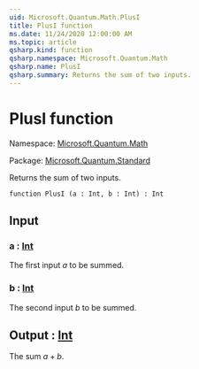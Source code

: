 ```yaml
---
uid: Microsoft.Quantum.Math.PlusI
title: PlusI function
ms.date: 11/24/2020 12:00:00 AM
ms.topic: article
qsharp.kind: function
qsharp.namespace: Microsoft.Quantum.Math
qsharp.name: PlusI
qsharp.summary: Returns the sum of two inputs.
---
```


# PlusI function

Namespace: [Microsoft.Quantum.Math](xref:Microsoft.Quantum.Math)

Package: [Microsoft.Quantum.Standard](https://nuget.org/packages/Microsoft.Quantum.Standard)


Returns the sum of two inputs.

```qsharp
function PlusI (a : Int, b : Int) : Int
```


## Input

### a : [Int](xref:microsoft.quantum.lang-ref.int)

The first input $a$ to be summed.


### b : [Int](xref:microsoft.quantum.lang-ref.int)

The second input $b$ to be summed.



## Output : [Int](xref:microsoft.quantum.lang-ref.int)

The sum $a + b$.